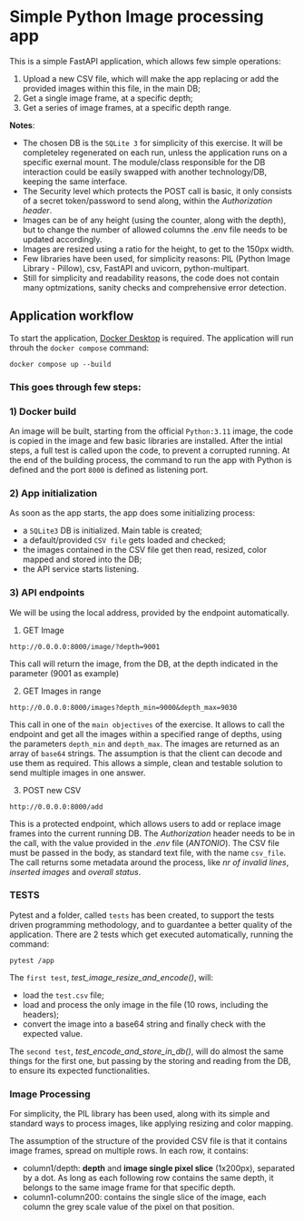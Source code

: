 # Simple Python Image processing app

This is a simple FastAPI application, which allows few simple operations:

1) Upload a new CSV file, which will make the app replacing or add the provided images within this file, in the main DB;
2) Get a single image frame, at a specific depth;
3) Get a series of image frames, at a specific depth range.

**Notes**: 
- The chosen DB is the `SQLite 3` for simplicity of this exercise. It will be completeley regenerated on each run, unless the application runs on a specific exernal mount. The module/class responsible for the DB interaction could be easily swapped with another technology/DB, keeping the same interface.
- The Security level which protects the POST call is basic, it only consists of a secret token/password to send along, within the *Authorization header*.
- Images can be of any height (using the counter, along with the depth), but to change the number of allowed columns the .env file needs to be updated accordingly.
- Images are resized using a ratio for the height, to get to the 150px width.
- Few libraries have been used, for simplicity reasons: PIL (Python Image Library - Pillow), csv, FastAPI and uvicorn, python-multipart.
- Still for simplicity and readability reasons, the code does not contain many optmizations, sanity checks and comprehensive error detection.


## Application workflow
To start the application, [Docker Desktop]("https://www.docker.com/products/docker-desktop/") is required.
The application will run throuh the `docker compose` command:
```
docker compose up --build
```

### This goes through few steps:

### 1) Docker build
An image will be built, starting from the official `Python:3.11` image, the code is copied in the image and few basic libraries are installed.
After the intial steps, a full test is called upon the code, to prevent a corrupted running.
At the end of the building process, the command to run the app with Python is defined and the port `8000` is defined as listening port.

### 2) App initialization
As soon as the app starts, the app does some initializing process:
- a `SQLite3` DB is initialized. Main table is created;
- a default/provided `CSV file` gets loaded and checked;
- the images contained in the CSV file get then read, resized, color mapped and stored into the DB;
- the API service starts listening.

### 3) API endpoints
We will be using the local address, provided by the endpoint automatically.

1) GET Image
```
http://0.0.0.0:8000/image/?depth=9001
```
This call will return the image, from the DB, at the depth indicated in the parameter (9001 as example)

2) GET Images in range
```
http://0.0.0.0:8000/images?depth_min=9000&depth_max=9030
```
This call in one of the `main objectives` of the exercise. It allows to call the endpoint and get all the images within a specified range of depths, using the parameters `depth_min` and `depth_max`.
The images are returned as an array of `base64` strings. The assumption is that the client can decode and use them as required. This allows a simple, clean and testable solution to send multiple images in one answer.

3) POST new CSV
```
http://0.0.0.0:8000/add
```
This is a protected endpoint, which allows users to add or replace image frames into the current running DB.
The *Authorization* header needs to be in the call, with the value provided in the .*env* file (*ANTONIO*).
The CSV file must be passed in the body, as standard text file, with the name `csv_file`.
The call returns some metadata around the process, like *nr of invalid lines*, *inserted images* and *overall status*.


### TESTS
Pytest and a folder, called `tests` has been created, to support the tests driven programming methodology, and to guardantee a better quality of the application.
There are 2 tests which get executed automatically, running the command:
```
pytest /app
```

The `first test`, *test_image_resize_and_encode()*, will:
- load the `test.csv` file;
- load and process the only image in the file (10 rows, including the headers);
- convert the image into a base64 string and finally check with the expected value.

The `second test`, *test_encode_and_store_in_db()*, will do almost the same things for the first one, but passing by the storing and reading from the DB, to ensure its expected functionalities.


### Image Processing
For simplicity, the PIL library has been used, along with its simple and standard ways to process images, like applying resizing and color mapping.

The assumption of the structure of the provided CSV file is that it contains image frames, spread on multiple rows. 
In each row, it contains:
- column1/depth: **depth** and **image single pixel slice** (1x200px), separated by a dot. As long as each following row contains the same depth, it belongs to the same image frame for that specific depth.
- column1-column200: contains the single slice of the image, each column the grey scale value of the pixel on that position.
